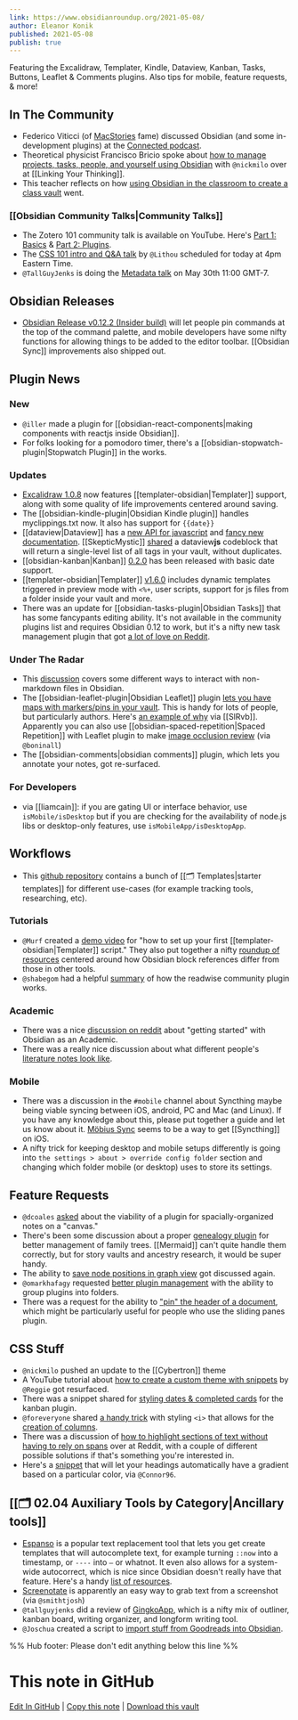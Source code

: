 ```yaml
---
link: https://www.obsidianroundup.org/2021-05-08/
author: Eleanor Konik
published: 2021-05-08
publish: true
---
```



Featuring the Excalidraw, Templater, Kindle, Dataview, Kanban, Tasks, Buttons, Leaflet & Comments plugins. Also tips for mobile, feature requests, & more!

## In The Community

- Federico Viticci (of [MacStories](https://www.macstories.net/) fame) discussed Obsidian (and some in-development plugins) at the [Connected podcast](https://www.airr.io/episode/60932a83ac7f415c5126b648).
- Theoretical physicist Francisco Bricio spoke about [how to manage projects, tasks, people, and yourself using Obsidian](https://www.youtube.com/watch?v=Ehw3hUZNF1M) with `@nickmilo` over at [[Linking Your Thinking]].
- This teacher reflects on how [using Obsidian in the classroom to create a class vault](https://www.youtube.com/watch?v=TgG14DkxoOg) went.

### [[Obsidian Community Talks|Community Talks]]

- The Zotero 101 community talk is available on YouTube. Here's [Part 1: Basics](https://www.youtube.com/watch?v=9SzGxZbqyqc) & [Part 2: Plugins](https://www.youtube.com/watch?v=LaEt9cqkj3I).
- The [CSS 101 intro and Q&A talk](https://forum.obsidian.md/t/css-101-community-talk-by-lithou/) by `@Lithou` scheduled for today at 4pm Eastern Time.
- `@TallGuyJenks` is doing the [Metadata talk](https://forum.obsidian.md/t/leveraging-metadata-and-bending-markdown-community-talk-by-tallguyjenks/) on May 30th 11:00 GMT-7.

## Obsidian Releases

- [Obsidian Release v0.12.2 (Insider build)](https://forum.obsidian.md/t/obsidian-release-v0-12-2-insider-build/17602) will let people pin commands at the top of the command palette, and mobile developers have some nifty functions for allowing things to be added to the editor toolbar. [[Obsidian Sync]] improvements also shipped out.

## Plugin News

### New

- `@iller` made a plugin for [[obsidian-react-components|making components with reactjs inside Obsidian]].
- For folks looking for a pomodoro timer, there's a [[obsidian-stopwatch-plugin|Stopwatch Plugin]] in the works.

### Updates

- [Excalidraw 1.0.8](https://github.com/zsviczian/obsidian-excalidraw-plugin/releases/tag/1.0.8) now features [[templater-obsidian|Templater]] support, along with some quality of life improvements centered around saving.
- The [[obsidian-kindle-plugin|Obsidian Kindle plugin]] handles myclippings.txt now. It also has support for `{{date}}`
- [[dataview|Dataview]] has a [new API for javascript](https://blacksmithgu.github.io/obsidian-dataview/docs/api/intro) and [fancy new documentation](https://blacksmithgu.github.io/obsidian-dataview/). [[SkepticMystic]] [shared](http://discordapp.com/channels/686053708261228577/709712341066842113/840185601150943273) a dataview**js** codeblock that will return a single-level list of all tags in your vault, without duplicates.
- [[obsidian-kanban|Kanban]] [0.2.0](https://github.com/mgmeyers/obsidian-kanban/discussions/56) has been released with basic date support.
- [[templater-obsidian|Templater]] [ v1.6.0](https://silentvoid13.github.io/Templater/docs/) includes dynamic templates triggered in preview mode with `<%+`, user scripts, support for js files from a folder inside your vault and more.
- There was an update for [[obsidian-tasks-plugin|Obsidian Tasks]] that has some fancypants editing ability. It's not available in the community plugins list and requires Obsidian 0.12 to work, but it's a nifty new task management plugin that got [a lot of love on Reddit](https://www.reddit.com/r/ObsidianMD/comments/n32k6v/obsidian_tasks_is_now_at_version_070_with_a_new/).

### Under The Radar

- This [discussion](https://www.reddit.com/r/ObsidianMD/comments/n6p1zy/adding_file_extensions/) covers some different ways to interact with non-markdown files in Obsidian.
- The [[obsidian-leaflet-plugin|Obsidian Leaflet]] plugin [lets you have maps with markers/pins in your vault](https://forum.obsidian.md/t/new-plugin-obsidian-leaflet-interactive-maps-in-notes/14752). This is handy for lots of people, but particularly authors. Here's [an example of why](http://discordapp.com/channels/686053708261228577/744933215063638183/839224109450657874) via [[SlRvb]]. Apparently you can also use [[obsidian-spaced-repetition|Spaced Repetition]] with Leaflet plugin to make [image occlusion review](http://discordapp.com/channels/686053708261228577/694233507500916796/838073296057794591) (via `@boninall`)
- The [[obsidian-comments|obsidian comments]] plugin, which lets you annotate your notes, got re-surfaced.

### For Developers

- via [[liamcain]]: if you are gating UI or interface behavior, use `isMobile/isDesktop` but if you are checking for the availability of node.js libs or desktop-only features, use `isMobileApp/isDesktopApp`.

## Workflows

- This [github repository](https://github.com/masonlr/obsidian-starter-templates) contains a bunch of [[🗂️ Templates|starter templates]] for different use-cases (for example tracking tools, researching, etc).

### Tutorials

- `@Murf` created a [demo video](https://github.com/SilentVoid13/Templater/discussions/187) for "how to set up your first [[templater-obsidian|Templater]] script." They also put together a nifty [roundup of resources](https://discord.com/channels/686053708261228577/694233507500916796/838859649192296509) centered around how Obsidian block references differ from those in other tools.
- `@shabegom` had a helpful [summary](https://discord.com/channels/686053708261228577/707816848615407697/839853909103345735) of how the readwise community plugin works.

### Academic

- There was a nice [discussion on reddit](https://www.reddit.com/r/ObsidianMD/comments/n5hg2v/obsidian_for_academic_work_and_sundry_other/) about "getting started" with Obsidian as an Academic.
- There was a really nice discussion about what different people's [literature notes look like](http://discordapp.com/channels/686053708261228577/722584061087842365/839302335078727710).

### Mobile

- There was a discussion in the `#mobile` channel about Syncthing maybe being viable syncing between iOS, android, PC and Mac (and Linux). If you have any knowledge about this, please put together a guide and let us know about it. [Möbius Sync](https://www.mobiussync.com/faq/) seems to be a way to get [[Syncthing]] on iOS.
- A nifty trick for keeping desktop and mobile setups differently is going into `the settings > about > override config folder` section and changing which folder mobile (or desktop) uses to store its settings.

## Feature Requests

- `@dcoales` [asked](http://discordapp.com/channels/686053708261228577/707816848615407697/840195539617316866) about the viability of a plugin for spacially-organized notes on a "canvas."
- There's been some discussion about a proper [genealogy plugin](https://discord.com/channels/686053708261228577/744933215063638183/838859972094853160) for better management of family trees. [[Mermaid]] can't quite handle them correctly, but for story vaults and ancestry research, it would be super handy.
- The ability to [save node positions in graph view](https://forum.obsidian.md/t/save-node-positions-in-graph-view-edit-and-preview-toggle/1423) got discussed again.
- `@omarkhafagy` requested [better plugin management](https://forum.obsidian.md/t/better-plugin-management-with-folders-and-links/17568) with the ability to group plugins into folders.
- There was a request for the ability to ["pin" the header of a document](https://forum.obsidian.md/t/keep-title-visible-when-scrolling-down-note/17508), which might be particularly useful for people who use the sliding panes plugin.

## CSS Stuff

- `@nickmilo` pushed an update to the [[Cybertron]] theme
- A YouTube tutorial about [how to create a custom theme with snippets](https://www.youtube.com/watch?v=lyaEnxgow4E) by `@Reggie` got resurfaced.
- There was a snippet shared for [styling dates & completed cards](http://discordapp.com/channels/686053708261228577/702656734631821413/840059525298126868) for the kanban plugin.
- `@foreveryone` shared [a handy trick](http://discordapp.com/channels/686053708261228577/694233507500916796/839563732262453338) with styling `<i>` that allows for the [creation of columns](http://discordapp.com/channels/686053708261228577/805952223124520961/839696324365385750).
- There was a discussion of [how to highlight sections of text without having to rely on spans](https://www.reddit.com/r/ObsidianMD/comments/n3nkld/highlighting_sections_of_text_without_having_to/?utm_medium=android_app&utm_source=share) over at Reddit, with a couple of different possible solutions if that's something you're interested in.
- Here's a [snippet](https://forum.obsidian.md/t/arithmetic-gradient-heading-h1-h6/17551) that will let your headings automatically have a gradient based on a particular color, via `@Connor96`.

## [[🗂️ 02.04 Auxiliary Tools by Category|Ancillary tools]]

- [Espanso](https://espanso.org/) is a popular text replacement tool that lets you get create templates that will autocomplete text, for example turning `::now` into a timestamp, or `----` into `—` or whatnot. It even also allows for a system-wide autocorrect, which is nice since Obsidian doesn't really have that feature. Here's a handy [list of resources](http://discordapp.com/channels/686053708261228577/694233507500916796/839559608862507019).
- [Screenotate](https://screenotate.com/) is apparently an easy way to grab text from a screenshot (via `@smithtjosh`)
- `@tallguyjenks` did a review of [GingkoApp](https://youtu.be/dxCJHHWyNzY), which is a nifty mix of outliner, kanban board, writing organizer, and longform writing tool.
- `@Joschua` created a script to [import stuff from Goodreads into Obsidian](https://forum.obsidian.md/t/goodsidian-a-goodreads-to-obsidian-script/17523).

%% Hub footer: Please don't edit anything below this line %%

# This note in GitHub

<span class="git-footer">[Edit In GitHub](https://github.dev/obsidian-community/obsidian-hub/blob/main/01%20-%20Community/Obsidian%20Roundup/2021.05.08.md "git-hub-edit-note") | [Copy this note](https://raw.githubusercontent.com/obsidian-community/obsidian-hub/main/01%20-%20Community/Obsidian%20Roundup/2021.05.08.md "git-hub-copy-note") | [Download this vault](https://github.com/obsidian-community/obsidian-hub/archive/refs/heads/main.zip "git-hub-download-vault") </span>
